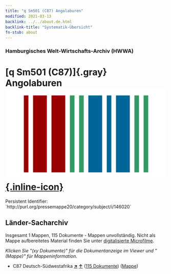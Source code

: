 ```yaml
---
title: "q Sm501 (C87) Angolaburen"
modified: 2021-03-13
backlink: ../../about.de.html
backlink-title: "Systematik-Übersicht"
fn-stub: about
---
```


### Hamburgisches Welt-Wirtschafts-Archiv (HWWA)

# [q Sm501 (C87)]{.gray}&#8201; Angolaburen &#160; [![Wikidata](/images/Wikidata-logo.svg "Wikidata"){.inline-icon}](http://www.wikidata.org/entity/Q104711421)

<div class="hint">Persistent Identifier: `http://purl.org/pressemappe20/category/subject/i/146020`</div>







## Länder-Sacharchiv




Insgesamt 1 Mappen, 115 Dokumente - Mappen unvollständig.
Nicht als Mappe aufbereitetes Material finden Sie unter [digitalisierte Microfilme](/film/h1_sh.de.html).

_Klicken Sie "(xy Dokumente)" für die Dokumentanzeige im Viewer und "(Mappe)" für Mappeninformation._



- C87 Deutsch-Südwestafrika [**&nearr;**](../../../geo/i/141450/about.de.html "Deutsch-Südwestafrika (alle Mappen)") [**&uarr;**](../../../geo/about.de.html#C87 "Ländersystematik") (<a href="https://pm20.zbw.eu/iiifview/folder/sh/141450,146020" title="über: Deutsch-Südwestafrika : Angolaburen" target="_blank">115 Dokumente</a>) ([Mappe](../../../../folder/sh/1414xx/141450/1460xx/146020/about.de.html))








